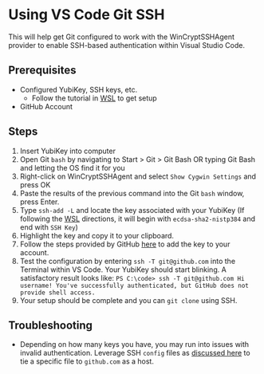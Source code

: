 # Using VS Code Git SSH
This will help get Git configured to work with the WinCryptSSHAgent provider to enable SSH-based authentication within Visual Studio Code.

## Prerequisites
* Configured YubiKey, SSH keys, etc.
    * Follow the tutorial in [WSL](wsl_tutorial.md) to get setup
* GitHub Account

## Steps
1. Insert YubiKey into computer
2. Open Git `bash` by navigating to Start > Git > Git Bash OR typing Git Bash and letting the OS find it for you
3. Right-click on WinCryptSSHAgent and select `Show Cygwin Settings` and press OK
4. Paste the results of the previous command into the Git `bash` window, press Enter.
5. Type `ssh-add -L` and locate the key associated with your YubiKey (If following the [WSL](wsl_tutorial.md) directions, it will begin with `ecdsa-sha2-nistp384` and end with `SSH Key`)
6. Highlight the key and copy it to your clipboard.
7. Follow the steps provided by GitHub [here](https://docs.github.com/en/github/authenticating-to-github/connecting-to-github-with-ssh/adding-a-new-ssh-key-to-your-github-account) to add the key to your account.
8. Test the configuration by entering `ssh -T git@github.com` into the Terminal within VS Code. Your YubiKey should start blinking. A satisfactory result looks like: ```PS C:\code> ssh -T git@github.com
Hi username! You've successfully authenticated, but GitHub does not provide shell access.```
9. Your setup should be complete and you can `git clone` using SSH.

## Troubleshooting
* Depending on how many keys you have, you may run into issues with invalid authentication. Leverage SSH `config` files as [discussed here](https://serverfault.com/questions/906871/force-the-use-of-a-gpg-key-as-an-ssh-key-for-a-given-server) to tie a specific file to `github.com` as a host.
